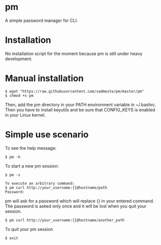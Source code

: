 # pm
A simple password manager for CLI.

# Installation
No installation script for the moment because pm is still under heavy development.

# Manual installation

```
$ wget "https://raw.githubusercontent.com/vadmeste/pm/master/pm"
$ chmod +x pm
```

Then, add the pm directory in your PATH environment variable in ~/.bashrc. Then you have to install keyutils and be sure that CONFIG_KEYS is enabled in your Linux kernel.

# Simple use scenario

To see the help message:
```
$ pm -h
```

To start a new pm session:
```
$ pm -s

To execute an arbitrary command:
$ pm curl http://your_username:{}@hostname/path
Password: 
```

pm will ask for a password which will replace {} in your entered command. The password is asked only once and it will be lost when you quit your session.

```
$ pm curl http://your_username:{}@hostname/another_path
```

To quit your pm session
```
$ exit
```
